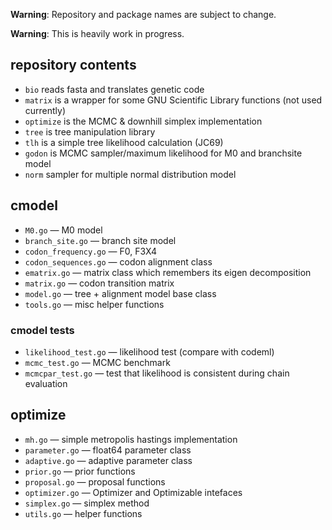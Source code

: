 **Warning**: Repository and package names are subject to change.

**Warning**: This is heavily work in progress.


## repository contents ##
* ``bio`` reads fasta and translates genetic code
* ``matrix`` is a wrapper for some GNU Scientific Library functions (not used currently)
* ``optimize`` is the MCMC & downhill simplex implementation
* ``tree`` is tree manipulation library
* ``tlh`` is a simple tree likelihood calculation (JC69)
* ``godon`` is MCMC sampler/maximum likelihood for M0 and branchsite model
* ``norm`` sampler for multiple normal distribution model

## cmodel ##
* ``M0.go`` — M0 model
* ``branch_site.go`` — branch site model
* ``codon_frequency.go`` — F0, F3X4
* ``codon_sequences.go`` — codon alignment class
* ``ematrix.go`` — matrix class which remembers its eigen decomposition
* ``matrix.go`` — codon transition matrix
* ``model.go`` — tree + alignment model base class
* ``tools.go`` — misc helper functions

### cmodel tests ###
* ``likelihood_test.go`` — likelihood test (compare with codeml)
* ``mcmc_test.go`` — MCMC benchmark
* ``mcmcpar_test.go`` — test that likelihood is consistent during chain evaluation

## optimize ##
* ``mh.go`` — simple metropolis hastings implementation
* ``parameter.go`` — float64 parameter class
* ``adaptive.go`` — adaptive parameter class
* ``prior.go`` — prior functions
* ``proposal.go`` — proposal functions
* ``optimizer.go`` — Optimizer and Optimizable intefaces
* ``simplex.go`` — simplex method
* ``utils.go`` — helper functions
